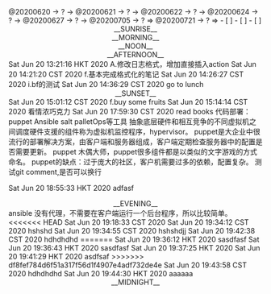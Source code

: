 <link rel="stylesheet"  type="text/css" href="./css/activity.css"/>
<TODO>@20200620 → ? → @20200621 → ? → @20200622 → ? → @20200624 → ? → @20200627 → ? → @20200705 → ? ⇒ @20200721 → ? ⇒ </TODO>
- [ ]    
- [ ]    
- [ ]    

<center><timeblock>__SUNRISE__</timeblock></center>
<center><timeblock>__MORNING__</timeblock></center>
<center><timeblock>__NOON__</timeblock></center>
<center><timeblock>__AFTERNOON__</timeblock></center>
<action>Sat Jun 20 13:21:16 HKT 2020 A.修改日志格式，增加直接插入action</action>
<feedback>Sat Jun 20 14:21:20 CST 2020 f.基本完成格式化的笔记</feedback>
<idea>Sat Jun 20 14:26:27 CST 2020 i.bf的测试</idea>
<action>Sat Jun 20 14:36:29 CST 2020 go to lunch</action>
<center><timeblock>__SUNSET__</timeblock></center>
<feedback>Sat Jun 20 15:01:12 CST 2020 f.buy some fruits</feedback>
<action>Sat Jun 20 15:14:14 CST 2020 看情浓巧克力</action>
<result>Sat Jun 20 17:59:30 CST 2020 read books</result>
代码部署：puppet Ansible salt palletOps等工具  
抽象底层硬件和相互竞争的不同虚拟机之间调度硬件支援的组件称为虚拟机监控程序，hypervisor。  
puppet是大企业中很流行的部署解决方案，由客户端和服务器组成，客户端定期检查服务器中的配置是否需要更新。  
puppet 木偶大师，puppet很多组件都是以类似的文字游戏的方式命名。  
puppet的缺点：过于庞大的社区，客户机需要过多的依赖，配置复杂。  
测试git comment,是否可以换行

<action>Sat Jun 20 18:55:33 HKT 2020 adfasf</action>
<center><timeblock>__EVENING__</timeblock></center>
ansible 没有代理，不需要在客户端运行一个后台程序，所以比较简单。  
<<<<<<< HEAD
<action>Sat Jun 20 19:18:33 CST 2020 </action>
<action>Sat Jun 20 19:34:12 CST 2020 hshshd</action>
<action>Sat Jun 20 19:34:55 CST 2020 hshshdjj</action>
<action>Sat Jun 20 19:42:38 CST 2020 hdhdhdhd</action>
=======
<action>Sat Jun 20 19:36:12 HKT 2020 sasdfasf</action>
<action>Sat Jun 20 19:36:43 HKT 2020 sasdfasf</action>
<action>Sat Jun 20 19:37:25 HKT 2020 </action>
<action>Sat Jun 20 19:41:29 HKT 2020 asdfsaf</action>
>>>>>>> df8fef784d6f51a317f56d1f4907e4adf732de4e
<action>Sat Jun 20 19:43:58 CST 2020 hdhdhdhd</action>
<action>Sat Jun 20 19:44:30 HKT 2020 aaaaaa</action>
<center><timeblock>__MIDNIGHT__</timeblock></center>
